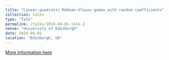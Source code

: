 ```yaml
---
title: "Linear-quadratic McKean-Vlasov games with random coefficients"
collection: talks
type: "Talk"
permalink: /talks/2019-04-01-talk-2
venue: "University of Edinburgh"
date: 2019-04-01
location: "Edinburgh, UK"
---
```


[More information here](https://www.icms.org.uk/MF-games.php)

